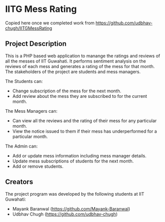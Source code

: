 # IITG Mess Rating
Copied here once we completed work from https://github.com/udbhav-chugh/IITGMessRating

## Project Description
This is a PHP based web application to manange the ratings and reviews of all the messes of IIT Guwahati. It performs sentiment analysis on the reviews of each mess and generates a rating of the mess for that month. The stakeholders of the project are students and mess managers.

The Students can:
- Change subscription of the mess for the next month.
- Add review about the mess they are subscribed to for the current month.

The Mess Managers can:
- Can view all the reviews and the rating of their mess for any particular month.
- View the notice issued to them if their mess has underperformed for a particular month.

The Admin can:
- Add or update mess information including mess manager details.
- Update mess subscriptions of students for the next month.
- Add or remove students.

## Creators
The project program was developed by the following students at IIT Guwahati:
- Mayank Baranwal (https://github.com/Mayank-Baranwal)
- Udbhav Chugh (https://github.com/udbhav-chugh)
